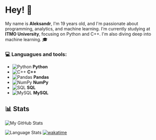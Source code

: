 # Hey! 👋

My name is **Aleksandr**, I'm 19 years old, and I'm passionate about programming, analytics, and machine learning. I'm currently studying at **ITMO University**, focusing on Python and C++. I'm also diving deep into machine learning. 🎓


### 💻 Languagues and tools:

- ![Python](https://img.shields.io/badge/Python-3776AB?style=for-the-badge&logo=python&logoColor=white) **Python**
- ![C++](https://img.shields.io/badge/C++-00599C?style=for-the-badge&logo=cplusplus&logoColor=white) **C++**
- ![Pandas](https://img.shields.io/badge/Pandas-150458?style=for-the-badge&logo=pandas&logoColor=white) **Pandas**
- ![NumPy](https://img.shields.io/badge/NumPy-013243?style=for-the-badge&logo=numpy&logoColor=white) **NumPy**
- ![SQL](https://img.shields.io/badge/SQL-003B57?style=for-the-badge&logo=sqlite&logoColor=white) **SQL**
- ![MySQL](https://img.shields.io/badge/MySQL-00758F?style=for-the-badge&logo=mysql&logoColor=white) **MySQL**



## 📊 Stats

![My GitHub Stats](https://github-readme-stats.vercel.app/api?username=Sanchell1o&show_icons=true&theme=tokyonight)

![Language Stats](https://github-readme-stats.vercel.app/api/top-langs/?username=Sanchell1o&layout=compact&theme=tokyonight)
[![wakatime](https://wakatime.com/badge/user/018b8259-0f6e-434e-bd17-7042c3d58f70.svg)](https://wakatime.com/@018b8259-0f6e-434e-bd17-7042c3d58f70)
